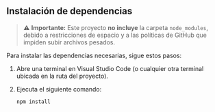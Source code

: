 ## Instalación de dependencias

> ⚠️ **Importante:** Este proyecto **no incluye** la carpeta `node_modules`, debido a restricciones de espacio y a las políticas de GitHub que impiden subir archivos pesados.

Para instalar las dependencias necesarias, sigue estos pasos:

1. Abre una terminal en Visual Studio Code (o cualquier otra terminal ubicada en la ruta del proyecto).
2. Ejecuta el siguiente comando:

   ```bash
   npm install
